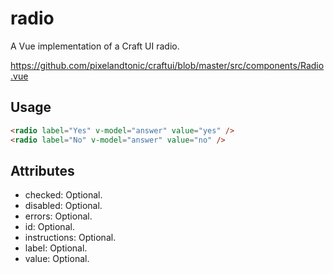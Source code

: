 # radio

A Vue implementation of a Craft UI radio.

https://github.com/pixelandtonic/craftui/blob/master/src/components/Radio.vue

## Usage

```html
<radio label="Yes" v-model="answer" value="yes" />
<radio label="No" v-model="answer" value="no" />
```

## Attributes

- checked: Optional.
- disabled: Optional.
- errors: Optional.
- id: Optional.
- instructions: Optional.
- label: Optional.
- value: Optional.
